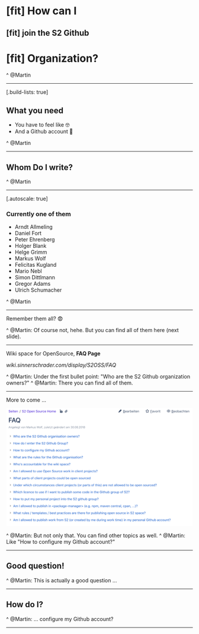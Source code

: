 # [fit] How can I
## [fit] **join the S2 Github**
# [fit] Organization?

^ @Martin

---

[.build-lists: true]

## What you need

- You have to feel like 🤓
- And a Github account 🚀

^ @Martin

---

## Whom Do I write?

^ @Martin

---

[.autoscale: true]

### Currently one of them

- Arndt Allmeling
- Daniel Fort
- Peter Ehrenberg
- Holger Blank
- Helge Grimm
- Markus Wolf
- Felicitas Kugland
- Mario Nebl
- Simon Dittlmann
- Gregor Adams
- Ulrich Schumacher

^ @Martin

---

Remember them all? 😨

^ @Martin: Of course not, hehe. But you can find all of them here (next slide).

---

Wiki space for OpenSource, **FAQ Page**

_wiki.sinnerschrader.com/display/S2OSS/FAQ_

^ @Martin: Under the first bullet point: "Who are the S2 Github organization owners?"
^ @Martin: There you can find all of them.

---

More to come ...

![inline](images/wiki-faq.png)

^ @Martin: But not only that. You can find other topics as well.
^ @Martin: Like "How to configure my Github account?"

---

## Good question!

^ @Martin: This is actually a good question ...

---

## How do I?

^ @Martin: ... configure my Github account?

---
